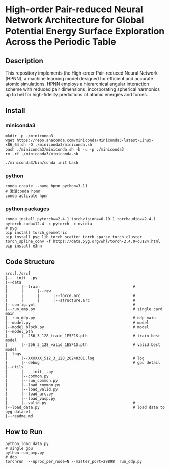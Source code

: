 # High-order Pair-reduced Neural Network Architecture for Global Potential Energy Surface Exploration Across the Periodic Table

## Description
This repository implements the High-order Pair-reduced Neural Network (HPNN), a machine learning model designed for efficient and accurate atomic simulations. HPNN employs a hierarchical angular interaction scheme with reduced pair dimensions, incorporating spherical harmonics up to l=6 for high-fidelity predictions of atomic energies and forces.



## Install
### miniconda3
```
mkdir -p ./miniconda3
wget https://repo.anaconda.com/miniconda/Miniconda3-latest-Linux-x86_64.sh -O ./miniconda3/miniconda.sh
bash ./miniconda3/miniconda.sh -b -u -p ./miniconda3
rm -rf ./miniconda3/miniconda.sh

./miniconda3/bin/conda init bash
```

### python
```
conda create --name hpnn python=3.11
# 激活conda hpnn
conda activate hpnn
```
### python packages
```
conda install pytorch==2.4.1 torchvision==0.19.1 torchaudio==2.4.1 pytorch-cuda=12.4 -c pytorch -c nvidia
# pyg
pip install torch_geometric
pip install pyg_lib torch_scatter torch_sparse torch_cluster torch_spline_conv -f https://data.pyg.org/whl/torch-2.4.0+cu124.html
pip install e3nn
```
## Code Structure
```
src:[./src]
|--__init__.py
|--data
|      |--train                                         # 
|      |      |--raw
|      |      |      |--force.arc                       #
|      |      |      |--structure.arc                   # 
|--config.yml                                           # 
|--run_amp.py                                           # single card main
|--run_ddp.py                                           # ddp main
|--model.py                                             # model
|--model_block.py                                       # model
|--model_pth
|      |--256_3_128_train_1E5F1S.pth                    # train best model
|      |--256_3_128_valid_1E5F1S.pth                    # valid best model
|--logs
|      |--XXXXXX_512_3_128_20240301.log                 # log
|      |--debug                                         # gpu detail
|--utils
|      |--__init__.py
|      |--common.py
|      |--run_common.py
|      |--load_common.py
|      |--load_valid.py                                 
|      |--load_arc.py
|      |--load_vasp.py
|      |--valid.py                                      #
|--load_data.py                                         # load data to pyg dataset
|--readme.md
```
## How to Run
```
python load_data.py
# single gpu
python run_amp.py
# ddp 
torchrun  --nproc_per_node=N --master_port=29898  run_ddp.py
```